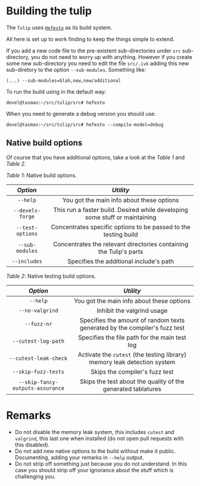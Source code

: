 # Building the tulip

The ``Tulip`` uses [``Hefesto``](https://github.com/rafael-santiago/hefesto) as its build system.

All here is set up to work finding to keep the things simple to extend.

If you add a new code file to the pre-existent sub-directories under ``src`` sub-directory, you do not need to
worry up with anything. However if you create some new sub-directory you need to edit the file ``src/.ivk``
adding this new sub-diretory to the option ``--sub-modules``. Something like:

```
(...) --sub-modules=blah,new,new/additional
```

To run the build using in the default way:

```
devel@tasman:~/src/tulip/src# hefesto
```

When you need to generate a debug version you should use:

```
devel@tasman:~/src/tulip/src# hefesto --compile-model=debug
```

## Native build options

Of course that you have additional options, take a look at the *Table 1* and *Table 2*.

*Table 1*: Native build options.

|            *Option*               |                             *Utility*                                              |
|:---------------------------------:|:----------------------------------------------------------------------------------:|
|           ``--help``              |        You got the main info about these options                                   |
|           ``--devels-forge``      |        This run a faster build. Desired while developing some stuff or maintaining |
|           ``--test-options``      |        Concentrates specific options to be passed to the testing build             |
|           ``--sub-modules``       |        Concentrates the relevant directories containing the Tulip's parts          |
|           ``--includes``          |        Specifies the additional include's path                                     |

*Table 2*: Native testing build options.

|            *Option*               |                             *Utility*                                              |
|:---------------------------------:|:----------------------------------------------------------------------------------:|
|           ``--help``              |        You got the main info about these options                                   |
|           ``--no-valgrind``       |        Inhibit the valgrind usage                                                  |
|           ``--fuzz-nr``           |        Specifies the amount of random texts generated by the compiler's fuzz test  |
|     ``--cutest-log-path``         |        Specifies the file path for the main test log                               |
|     ``--cutest-leak-check``       |        Activate the ``cutest`` (the testing library) memory leak detection system  |
|     ``--skip-fuzz-tests``         |        Skips the compiler's fuzz test                                              |
| ``--skip-fancy-outputs-assurance``|        Skips the test about the quality of the generated tablatures                |

# Remarks

- Do not disable the memory leak system, this includes ``cutest`` and ``valgrind``, this last one when installed (do not open pull requests with this disabled).
- Do not add new native options to the build without make it public. Documenting, adding your remarks in ``--help`` output.
- Do not strip off something just because you do not understand. In this case you should strip off your ignorance about the stuff which is challenging you.


